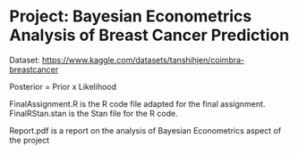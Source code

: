 # Project: Bayesian Econometrics Analysis of Breast Cancer Prediction

Dataset: https://www.kaggle.com/datasets/tanshihjen/coimbra-breastcancer 

Posterior = Prior x Likelihood

FinalAssignment.R is the R code file adapted for the final assignment.
FinalRStan.stan is the Stan file for the R code. 

Report.pdf is a report on the analysis of Bayesian Econometrics aspect of the project
